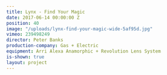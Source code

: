 ```yaml
---
title: Lynx - Find Your Magic
date: 2017-06-14 00:00:00 Z
position: 40
image: "/uploads/lynx-find-your-magic-wide-5af95d.jpg"
vimeo: 239498249
director: Peter Banks
production-company: Gas + Electric
equipment: Arri Alexa Anamorphic + Revolution Lens System
is-shown: true
layout: project
---
```


